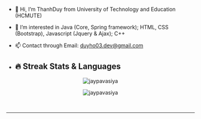 - 👋 Hi, I’m ThanhDuy from University of Technology and Education (HCMUTE)
- 👀 I’m interested in Java (Core, Spring framework); HTML, CSS (Bootstrap), Javascript (Jquery & Ajax); C++
- 📫 Contact through Email: duyho03.dev@gmail.com

- ## 🔥 Streak Stats & Languages
<p align="center"><img src="https://github-readme-streak-stats.herokuapp.com/?user=jaypavasiya&theme=algolia" alt="jaypavasiya" /></p>
<p align="center"><img src="https://github-readme-stats.vercel.app/api/top-langs/?username=jaypavasiya&theme=algolia&layout=compact" alt="jaypavasiya" /></p>

<br>
<hr/>

